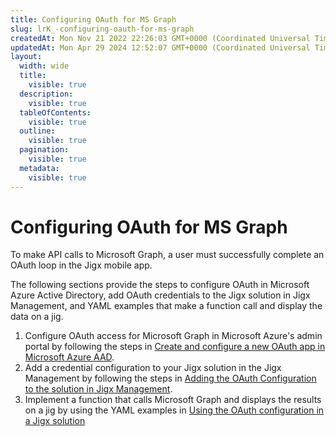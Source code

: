 ```yaml
---
title: Configuring OAuth for MS Graph
slug: lrK_-configuring-oauth-for-ms-graph
createdAt: Mon Nov 21 2022 22:26:03 GMT+0000 (Coordinated Universal Time)
updatedAt: Mon Apr 29 2024 12:52:07 GMT+0000 (Coordinated Universal Time)
layout:
  width: wide
  title:
    visible: true
  description:
    visible: true
  tableOfContents:
    visible: true
  outline:
    visible: true
  pagination:
    visible: true
  metadata:
    visible: true
---
```


# Configuring OAuth for MS Graph

To make API calls to Microsoft Graph, a user must successfully complete an OAuth loop in the Jigx mobile app.

The following sections provide the steps to configure OAuth in Microsoft Azure Active Directory, add OAuth credentials to the Jigx solution in Jigx Management, and YAML examples that make a function call and display the data on a jig.

1. Configure OAuth access for Microsoft Graph in Microsoft Azure's admin portal by following the steps in [Create and configure a new OAuth app in Microsoft Azure AAD](create-and-configure-a-new-oauth-app-in-microsoft-azure-aad.md).
2. Add a credential configuration to your Jigx solution in the Jigx Management by following the steps in [Adding the OAuth Configuration to the solution in Jigx Management](adding-the-oauth-configuration-to-the-solution-in-jigx-management.md).
3. Implement a function that calls Microsoft Graph and displays the results on a jig by using the YAML examples in [Using the OAuth configuration in a Jigx solution](using-the-oauth-configuration-in-a-jigx-solution.md)
